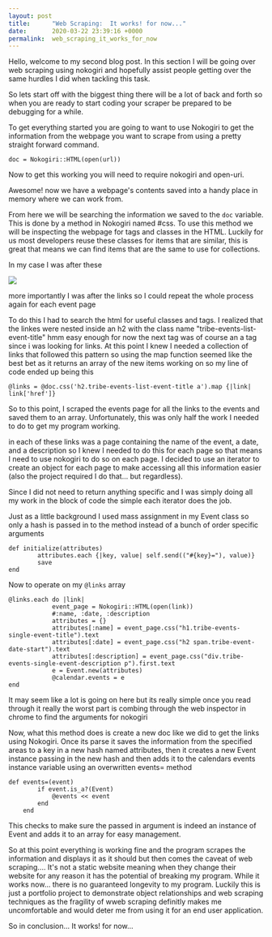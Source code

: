 ```yaml
---
layout: post
title:      "Web Scraping:  It works! for now..."
date:       2020-03-22 23:39:16 +0000
permalink:  web_scraping_it_works_for_now
---
```



Hello, welcome to my second blog post. In this section I will be going over web scraping using nokogiri and hopefully assist people getting over the same hurdles I did when tackling this task.

So lets start off with the biggest thing there will be a lot of back and forth so when you are ready to start coding your scraper be prepared to be debugging for a while.

To get everything started you are going to want to use Nokogiri to get the information from the webpage you want to scrape from using a pretty straight forward command.

```
doc = Nokogiri::HTML(open(url))
```

Now to get this working you will need to require nokogiri and open-uri.

Awesome! now we have a webpage's contents saved into a handy place in memory where we can work from.

From here we will be searching the information we saved to the `doc` variable. This is done by a method in Nokogiri named #css. To use this method we will be inspecting the webpage for tags and classes in the HTML. Luckily for us most developers reuse these classes for items that are similar, this is great that means we can find items that are the same to use for collections.

In my case I was after these

![](https://i.ibb.co/F66nbHn/event.png)

more importantly I was after the links so I could repeat the whole process again for each event page

To do this I had to search the html for useful classes and tags. I realized that the linkes were nested inside an h2 with the class name "tribe-events-list-event-title" hmm easy enough for now the next tag was of course an a tag since i was looking for links. At this point I knew I needed a collection of links that followed this pattern so using the map function seemed like the best bet as it returns an array of the new items working on so my line of code ended up being this

`@links = @doc.css('h2.tribe-events-list-event-title a').map {|link| link['href']}`

So to this point, I scraped the events page for all the links to the events and saved them to an array. Unfortunately, this was only half the work I needed to do to get my program working.

in each of these links was a page containing the name of the event, a date, and a description so I knew I needed to do this for each page so that means I need to use nokogiri to do so on each page. I decided to use an iterator to create an object for each page to make accessing all this information easier (also the project required I do that... but regardless).

Since I did not need to return anything specific and I was simply doing all my work in the block of code the simple each iterator does the job.

Just as a little background I used mass assignment in my Event class so only a hash is passed in to the method instead of a bunch of order specific arguments

```
def initialize(attributes)
        attributes.each {|key, value| self.send(("#{key}="), value)}
        save
end
```

Now to operate on my `@links` array

```
@links.each do |link|
            event_page = Nokogiri::HTML(open(link))
            #:name, :date, :description
            attributes = {}
            attributes[:name] = event_page.css("h1.tribe-events-single-event-title").text
            attributes[:date] = event_page.css("h2 span.tribe-event-date-start").text
            attributes[:description] = event_page.css("div.tribe-events-single-event-description p").first.text
            e = Event.new(attributes)
            @calendar.events = e
end
```

It may seem like a lot is going on here but its really simple once you read through it really the worst part is combing through the web inspector in chrome to find the arguments for nokogiri

Now, what this method does is create a new doc like we did to get the links using Nokogiri. Once its parse it saves the information from the specified areas to a key in a new hash named attributes, then it creates a new Event instance passing in the new hash and then adds it to the calendars events instance variable using an overwritten events= method

```
def events=(event)
        if event.is_a?(Event)
            @events << event
        end
    end
```

This checks to make sure the passed in argument is indeed an instance of Event and adds it to an array for easy management.

So at this point everything is working fine and the program scrapes the information and displays it as it should but then comes the caveat of web scraping.... It's not a static website meaning when they change their website for any reason it has the potential of breaking my program. While it works now... there is no guaranteed longevity to my program. Luckily this is just a portfolio project to demonstrate object relationships and web scraping techniques as the fragility of wweb scraping definitly makes me uncomfortable and would deter me from using it for an end user application.

So in conclusion... It works! for now...

